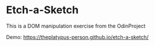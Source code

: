 # Etch-a-Sketch
This is a DOM manipulation exercise from the OdinProject

Demo: https://theplatypus-person.github.io/etch-a-sketch/
